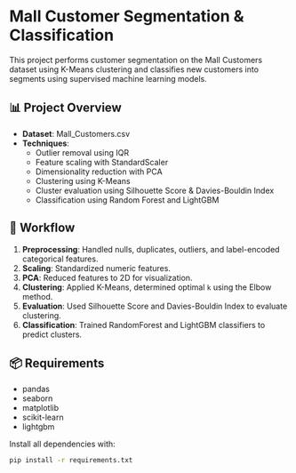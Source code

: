 # Mall Customer Segmentation & Classification

This project performs customer segmentation on the Mall Customers dataset using K-Means clustering and classifies new customers into segments using supervised machine learning models.

## 📊 Project Overview

- **Dataset**: Mall_Customers.csv
- **Techniques**:
  - Outlier removal using IQR
  - Feature scaling with StandardScaler
  - Dimensionality reduction with PCA
  - Clustering using K-Means
  - Cluster evaluation using Silhouette Score & Davies-Bouldin Index
  - Classification using Random Forest and LightGBM

## 🔁 Workflow

1. **Preprocessing**: Handled nulls, duplicates, outliers, and label-encoded categorical features.
2. **Scaling**: Standardized numeric features.
3. **PCA**: Reduced features to 2D for visualization.
4. **Clustering**: Applied K-Means, determined optimal `k` using the Elbow method.
5. **Evaluation**: Used Silhouette Score and Davies-Bouldin Index to evaluate clustering.
6. **Classification**: Trained RandomForest and LightGBM classifiers to predict clusters.

## 📦 Requirements

- pandas
- seaborn
- matplotlib
- scikit-learn
- lightgbm

Install all dependencies with:

```bash
pip install -r requirements.txt
